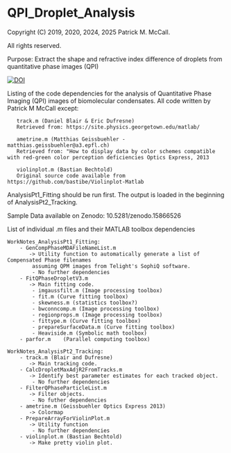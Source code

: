 # QPI_Droplet_Analysis
Copyright (C) 2019, 2020, 2024, 2025 Patrick M. McCall.

All rights reserved.

Purpose: Extract the shape and refractive index difference of droplets from quantitative phase images (QPI)

[![DOI](https://zenodo.org/badge/DOI/10.5281/zenodo.16287552.svg)](https://doi.org/10.5281/zenodo.16287552)

Listing of the code dependencies for the analysis of Quantitative Phase
   Imaging (QPI) images of biomolecular condensates. All code written by Patrick M McCall except:
   
       track.m (Daniel Blair & Eric Dufresne)
       Retrieved from: https://site.physics.georgetown.edu/matlab/
       
       ametrine.m (Matthias Geissbuehler - matthias.geissbuehler@a3.epfl.ch)
       Retrieved from: "How to display data by color schemes compatible with red-green color perception deficiencies Optics Express, 2013
       
       violinplot.m (Bastian Bechtold)
       Original source code available from https://github.com/bastibe/Violinplot-Matlab

 AnalysisPt1_Fitting should be run first. The output is loaded in the
   beginning of AnalysisPt2_Tracking.

 Sample Data available on Zenodo: 10.5281/zenodo.15866526
 
 List of individual .m files and their MATLAB toolbox dependencies

    WorkNotes_AnalysisPt1_Fitting:
        - GenCompPhaseMDAFileNameList.m   
           -> Utility function to automatically generate a list of Compensated Phase filenames
            assuming QPM images from Telight's SophiQ software. 
            - No further dependencies
        - FitQPhaseDropletV3.m    
           -> Main fitting code.
            - imgaussfilt.m (Image processing toolbox)
            - fit.m (Curve fitting toolbox)
            - skewness.m (statistics toolbox?)
            - bwconncomp.m (Image processing toolbox)
            - regionprops.m (Image processing toolbox)
            - fittype.m (Curve fitting toolbox)
            - prepareSurfaceData.m (Curve fitting toolbox)
            - Heaviside.m (Symbolic math toolbox)
        - parfor.m    (Parallel computing toolbox)
            
    WorkNotes_AnalysisPt2_Tracking:
        - track.m (Blair and Dufresne)    
           -> Main tracking code.
        - CalcDropletMaxAdjR2FromTracks.m     
           -> Identify best parameter estimates for each tracked object.
            - No further dependencies
        - FilterQPhaseParticleList.m      
           -> Filter objects.
            - No futher dependencies
        - ametrine.m (Geissbuehler Optics Express 2013)   
           -> Colormap
        - PrepareArrayForViolinPlot.m     
           -> Utility function
            - No further dependencies
        - violinplot.m (Bastian Bechtold)     
           -> Make pretty violin plot.
